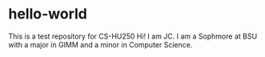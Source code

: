 # hello-world
This is a test repository for CS-HU250
Hi! I am JC. I am a Sophmore at BSU with a major in GIMM and a minor in Computer Science.
